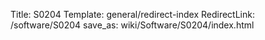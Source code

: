 Title: S0204
Template: general/redirect-index
RedirectLink: /software/S0204
save_as: wiki/Software/S0204/index.html